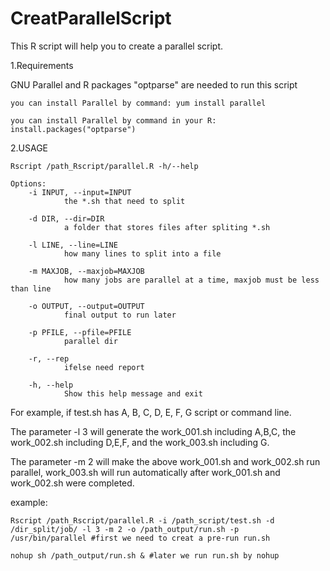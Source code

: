 # CreatParallelScript
This R script will help you to create a parallel script.

1.Requirements

GNU Parallel and R packages "optparse" are needed to run this script

	you can install Parallel by command: yum install parallel

	you can install Parallel by command in your R: install.packages("optparse")

2.USAGE

	Rscript /path_Rscript/parallel.R -h/--help

	Options:
        -i INPUT, --input=INPUT
                the *.sh that need to split

        -d DIR, --dir=DIR
                a folder that stores files after spliting *.sh

        -l LINE, --line=LINE
                how many lines to split into a file

        -m MAXJOB, --maxjob=MAXJOB
                how many jobs are parallel at a time, maxjob must be less than line

        -o OUTPUT, --output=OUTPUT
                final output to run later

        -p PFILE, --pfile=PFILE
                parallel dir

        -r, --rep
                ifelse need report

        -h, --help
                Show this help message and exit
For example, if test.sh has A, B, C, D, E, F, G script or command line.

The parameter -l 3 will generate the work_001.sh including A,B,C, the work_002.sh including D,E,F, and the work_003.sh including G.

The parameter -m 2 will make the above work_001.sh and work_002.sh run parallel, work_003.sh will run automatically after work_001.sh and work_002.sh were completed. 

example:

	Rscript /path_Rscript/parallel.R -i /path_script/test.sh -d /dir_split/job/ -l 3 -m 2 -o /path_output/run.sh -p    
	/usr/bin/parallel #first we need to creat a pre-run run.sh
	
	nohup sh /path_output/run.sh & #later we run run.sh by nohup
